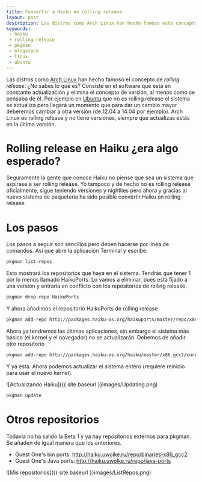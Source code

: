 ```yaml
---
title: Convertir a Haiku en rolling release
layout: post
description: Las distros como Arch Linux han hecho famoso este concepto que ya llega a Haiku
keywords:
 - haiku
 - rolling-release
 - pkgman
 - blogstack
 - linux
 - ubuntu
---
```


Las distros como [Arch Linux](http://archlinux.org) han hecho famoso el concepto de _rolling release_. ¿No sabes lo qué es? Consiste en el software que está en constante actualización y elimina el concepto de versión, al menos como se pensaba de él. Por ejemplo en [Ubuntu](http://ubuntu.com) que no es rolling release el sistema se actualiza pero llegará un momento que para dar un cambio mayor deberemos cambiar a otra versión (de 12.04 a 14.04 por ejemplo). Arch Linux es rolling release y no tiene versiones, siempre que actualizas estás en la última versión.

# Rolling release en Haiku ¿era algo esperado?

Seguramente la gente que conoce Haiku no piense que sea un sistema que aspirase a ser rolling release. Yo tampoco y de hecho no es rolling release oficialmente, sigue teniendo versiones y nightlies pero ahora y gracias al nuevo sistema de paquetería ha sido posible convertir Haiku en rolling release

# Los pasos

Los pasos a seguir son sencillos pero deben hacerse por línea de comandos. Así que abre la aplicación Terminal y escribe:

```sh
pkgman list-repos
```

Esto mostrará los repositorios que haya en el sistema. Tendrás que tener 1 por lo menos llamado HaikuPorts. Lo vamos a eliminar, pues está fijado a una versión y entraría en conflicto con los repositorios de rolling release.

```sh
pkgman drop-repo HaikuPorts
```

Y ahora añadimos el repositorio HaikuPorts de rolling release

```sh
pkgman add-repo http://packages.haiku-os.org/haikuports/master/repo/x86_gcc2/current
```

Ahora ya tendremos las últimas aplicaciones, sin embargo el sistema más básico (el kernel y el navegador) no se actualizarán. Debemos de añadir otro repositorio

```sh
pkgman add-repo http://packages.haiku-os.org/haiku/master/x86_gcc2/current
```

Y ya está. Ahora podemos actualizar el sistema entero (requiere reinicio para usar el nuevo kernel).

![Actualizando Haiku]({{ site.baseurl }}images/Updating.png)

```sh
pkgman update
```

# Otros repositorios

Todavía no ha salido la Beta 1 y ya hay repositorios externos para pkgman. Se añaden de igual manera que los anteriores.

 * Guest One's bin ports: http://haiku.uwolke.ru/repo/binaries-x86_gcc2
 * Guest One's Java ports: http://haiku.uwolke.ru/repo/java-ports
 
![Mis repositorios]({{ site.baseurl }}images/ListRepos.png)
